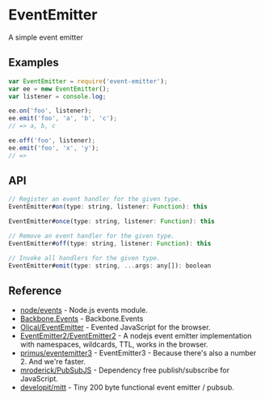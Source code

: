 EventEmitter
============

A simple event emitter

## Examples
```js
var EventEmitter = require('event-emitter');
var ee = new EventEmitter();
var listener = console.log;

ee.on('foo', listener);
ee.emit('foo', 'a', 'b', 'c');
// => a, b, c

ee.off('foo', listener);
ee.emit('foo', 'x', 'y');
// =>
```


## API
```js
// Register an event handler for the given type.
EventEmitter#on(type: string, listener: Function): this

EventEmitter#once(type: string, listener: Function): this

// Remove an event handler for the given type.
EventEmitter#off(type: string, listener: Function): this

// Invoke all handlers for the given type.
EventEmitter#emit(type: string, ...args: any[]): boolean
```


## Reference
- [node/events](https://nodejs.org/dist/latest-v10.x/docs/api/events.html) - Node.js events module.
- [Backbone.Events](https://github.com/jashkenas/backbone/blob/master/backbone.js#L84) - Backbone.Events
- [Olical/EventEmitter](https://github.com/Olical/EventEmitter) - Evented JavaScript for the browser.
- [EventEmitter2/EventEmitter2](https://github.com/EventEmitter2/EventEmitter2) - A nodejs event emitter implementation with namespaces, wildcards, TTL, works in the browser.
- [primus/eventemitter3](https://github.com/primus/eventemitter3) - EventEmitter3 - Because there's also a number 2. And we're faster.
- [mroderick/PubSubJS](https://github.com/mroderick/PubSubJS) - Dependency free publish/subscribe for JavaScript.
- [developit/mitt](https://github.com/developit/mitt) - Tiny 200 byte functional event emitter / pubsub.